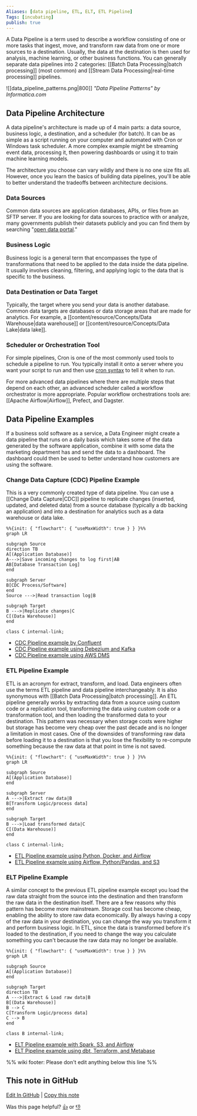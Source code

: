 ```yaml
---
Aliases: [data pipeline, ETL, ELT, ETL Pipeline]
Tags: [incubating]
publish: true
---
```


A Data Pipeline is a term used to describe a workflow consisting of one or more tasks that ingest, move, and transform raw data from one or more sources to a destination. Usually, the data at the destination is then used for analysis, machine learning, or other business functions. You can generally separate data pipelines into 2 categories: [[Batch Data Processing|batch processing]] (most common) and [[Stream Data Processing|real-time processing]] pipelines.

![[data_pipeline_patterns.png|800]]
*"Data Pipeline Patterns" by Informatica.com*

## Data Pipeline Architecture

A data pipeline's architecture is made up of 4 main parts: a data source, business logic, a destination, and a scheduler (for batch). It can be as simple as a script running on your computer and automated with Cron or Windows task scheduler. A more complex example might be streaming event data, processing it, then powering dashboards or using it to train machine learning models.

The architecture you choose can vary wildly and there is no one size fits all. However, once you learn the basics of building data pipelines, you'll be able to better understand the tradeoffs between architecture decisions.

### Data Sources

Common data sources are application databases, APIs, or files from an SFTP server. If you are looking for data sources to practice with or analyze, many governments publish their datasets publicly and you can find them by searching "[open data portal](http://googleitfor.me/?q=open+data+portal)."

### Business Logic

Business logic is a general term that encompasses the type of transformations that need to be applied to the data inside the data pipeline. It usually involves cleaning, filtering, and applying logic to the data that is specific to the business.

### Data Destination or Data Target

Typically, the target where you send your data is another database. Common data targets are databases or data storage areas that are made for analytics. For example, a [[content/resource/Concepts/Data Warehouse|data warehouse]] or [[content/resource/Concepts/Data Lake|data lake]].

### Scheduler or Orchestration Tool

For simple pipelines, Cron is one of the most commonly used tools to schedule a pipeline to run. You typically install it onto a server where you want your script to run and then use [cron syntax](https://crontab.guru/) to tell it when to run.

For more advanced data pipelines where there are multiple steps that depend on each other, an advanced scheduler called a workflow orchestrator is more appropriate. Popular workflow orchestrations tools are: [[Apache Airflow|Airflow]], Prefect, and Dagster.

## Data Pipeline Examples

If a business sold software as a service, a Data Engineer might create a data pipeline that runs on a daily basis which takes some of the data generated by the software application, combine it with some data the marketing department has and send the data to a dashboard. The dashboard could then be used to better understand how customers are using the software.

### Change Data Capture (CDC) Pipeline Example

This is a very commonly created type of data pipeline. You can use a [[Change Data Capture|CDC]] pipeline to replicate changes (inserted, updated, and deleted data) from a source database (typically a db backing an application) and into a destination for analytics such as a data warehouse or data lake.

```mermaid
%%{init: { "flowchart": { "useMaxWidth": true } } }%%
graph LR

subgraph Source
direction TB
A[(Application Database)]
A--->|Save incoming changes to log first|AB
AB[Database Transaction Log]
end

subgraph Server
B[CDC Process/Software]
end
Source --->|Read transaction log|B

subgraph Target
B --->|Replicate changes|C
C[(Data Warehouse)]
end

class C internal-link;
```

- [CDC Pipeline example by Confluent](https://github.com/confluentinc/demo-realtime-data-warehousing)
- [CDC Pipeline example using Debezium and Kafka](https://github.com/limadelrey/kafka-connect-cdc-medium)
- [CDC Pipeline example using AWS DMS](https://github.com/aws-samples/aws-dms-cdc-data-pipeline)

### ETL Pipeline Example

ETL is an acronym for extract, transform, and load. Data engineers often use the terms ETL pipeline and data pipeline interchangeably. It is also synonymous with [[Batch Data Processing|batch processing]]. An ETL pipeline generally works by extracting data from a source using custom code or a replication tool, transforming the data using custom code or a transformation tool, and then loading the transformed data to your destination. This pattern was necessary when storage costs were higher but storage has become very cheap over the past decade and is no longer a limitation in most cases. One of the downsides of transforming raw data before loading it to a destination is that you lose the flexibility to re-compute something because the raw data at that point in time is not saved.

```mermaid
%%{init: { "flowchart": { "useMaxWidth": true } } }%%
graph LR

subgraph Source
A[(Application Database)]
end

subgraph Server
A --->|Extract raw data|B
B[Transform Logic/process data]
end

subgraph Target
B --->|Load transformed data|C
C[(Data Warehouse)]
end

class C internal-link;
```

- [ETL Pipeline example using Python, Docker, and Airflow](https://github.com/sidharth1805/Spotify_etl)
- [ETL Pipeline example using Airflow, Python/Pandas, and S3](https://github.com/andrem8/surf_dash)

### ELT Pipeline Example

A similar concept to the previous ETL pipeline example except you load the raw data straight from the source into the destination and then transform the raw data in the destination itself. There are a few reasons why this pattern has become more mainstream. Storage cost has become cheap, enabling the ability to store raw data economically. By always having a copy of the raw data in your destination, you can change the way you transform it and perform business logic. In ETL, since the data is transformed before it's loaded to the destination, if you need to change the way you calculate something you can't because the raw data may no longer be available.

```mermaid
%%{init: { "flowchart": { "useMaxWidth": true } } }%%
graph LR

subgraph Source
A[(Application Database)]
end

subgraph Target
direction TB
A --->|Extract & Load raw data|B
B[(Data Warehouse)]
B --> C
C[Transform Logic/process data]
C --> B
end

class B internal-link;
```

- [ELT Pipeline example with Spark, S3, and Airflow](https://github.com/lucaspfigueiredo/elt-pipeline)
- [ELT Pipeline example using dbt, Terraform, and Metabase](https://github.com/ris-tlp/audiophile-e2e-pipeline)

%% wiki footer: Please don't edit anything below this line %%

## This note in GitHub

<span class="git-footer">[Edit In GitHub](https://github.dev/data-engineering-community/data-engineering-wiki/blob/main/Concepts/Data%20Pipeline.md "git-hub-edit-note") | [Copy this note](https://raw.githubusercontent.com/data-engineering-community/data-engineering-wiki/main/Concepts/Data%20Pipeline.md "git-hub-copy-note")</span>

<span class="git-footer">Was this page helpful?
[👍](https://tally.so/r/mOaxjk?rating=Yes&url=https://dataengineering.wiki/Concepts/Data%20Pipeline) or [👎](https://tally.so/r/mOaxjk?rating=No&url=https://dataengineering.wiki/Concepts/Data%20Pipeline)</span>
